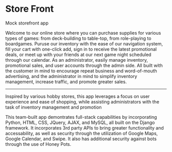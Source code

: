 # Store Front
Mock storefront app

Welcome to our online store where you can purchase supplies for various types of games: from deck-building to table-top, from role-playing to boardgames. Puruse our inventory with the ease of our navigation system, fill your cart with one-click add, sign in to receive the latest promotional deals, or meet up with your friends at our next game night scheduled through our calendar. As an administrator, easily manage inventory, promotional sales, and user accounts through the admin side. All built with the customer in mind to encourage repeat business and word-of-mouth advertising, and the administrator in mind to simplify inventory management, increase traffic, and promote greater sales.

______

Inspired by various hobby stores, this app leverages a focus on user experience and ease of shopping, while assisting administrators with the task of inventory management and promotion 

This team-built app demontrates full-stack capabilities by incorporating Python, HTML, CSS, JQuery, AJAX, and MySQL, all built on the Django framework. It incorporates 3rd party APIs to bring greater functionality and accessability, as well as security through the utilization of Google Maps, Google Calendar, and Swipe. It also has additional security against bots through the use of Honey Pots.
